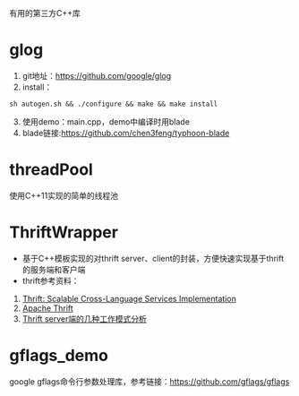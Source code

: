 有用的第三方C++库

# glog
1. git地址：https://github.com/google/glog
2. install：

```
sh autogen.sh && ./configure && make && make install
```

3. 使用demo：main.cpp，demo中编译时用blade
4. blade链接:https://github.com/chen3feng/typhoon-blade

# threadPool
使用C++11实现的简单的线程池

# ThriftWrapper
- 基于C++模板实现的对thrift server、client的封装，方便快速实现基于thrift的服务端和客户端
- thrift参考资料：
1. [Thrift: Scalable Cross-Language Services Implementation](http://thrift.apache.org/static/files/thrift-20070401.pdf) 
2. [Apache Thrift](http://jnb.ociweb.com/jnb/jnbJun2009.html)
3. [Thrift server端的几种工作模式分析](https://blog.csdn.net/houjixin/article/details/42779915)

# gflags_demo
google gflags命令行参数处理库，参考链接：https://github.com/gflags/gflags
